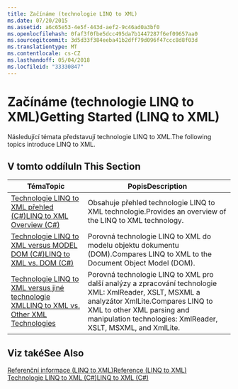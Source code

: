 ```yaml
---
title: Začínáme (technologie LINQ to XML)
ms.date: 07/20/2015
ms.assetid: a6c65e53-4e5f-443d-aef2-9c46ad0a3bf0
ms.openlocfilehash: 0faf3f0fbe5dcc495da7b1447287f6ef09657aa0
ms.sourcegitcommit: 3d5d33f384eeba41b2dff79d096f47ccc8d8f03d
ms.translationtype: MT
ms.contentlocale: cs-CZ
ms.lasthandoff: 05/04/2018
ms.locfileid: "33330847"
---
```

# <a name="getting-started-linq-to-xml"></a><span data-ttu-id="b8feb-102">Začínáme (technologie LINQ to XML)</span><span class="sxs-lookup"><span data-stu-id="b8feb-102">Getting Started (LINQ to XML)</span></span>
<span data-ttu-id="b8feb-103">Následující témata představují technologie LINQ to XML.</span><span class="sxs-lookup"><span data-stu-id="b8feb-103">The following topics introduce LINQ to XML.</span></span>  
  
## <a name="in-this-section"></a><span data-ttu-id="b8feb-104">V tomto oddílu</span><span class="sxs-lookup"><span data-stu-id="b8feb-104">In This Section</span></span>  
  
|<span data-ttu-id="b8feb-105">Téma</span><span class="sxs-lookup"><span data-stu-id="b8feb-105">Topic</span></span>|<span data-ttu-id="b8feb-106">Popis</span><span class="sxs-lookup"><span data-stu-id="b8feb-106">Description</span></span>|  
|-----------|-----------------|  
|[<span data-ttu-id="b8feb-107">Technologie LINQ to XML přehled (C#)</span><span class="sxs-lookup"><span data-stu-id="b8feb-107">LINQ to XML Overview (C#)</span></span>](../../../../csharp/programming-guide/concepts/linq/linq-to-xml-overview.md)|<span data-ttu-id="b8feb-108">Obsahuje přehled technologie LINQ to XML technologie.</span><span class="sxs-lookup"><span data-stu-id="b8feb-108">Provides an overview of the LINQ to XML technology.</span></span>|  
|[<span data-ttu-id="b8feb-109">Technologie LINQ to XML versus MODEL DOM (C#)</span><span class="sxs-lookup"><span data-stu-id="b8feb-109">LINQ to XML vs. DOM (C#)</span></span>](../../../../csharp/programming-guide/concepts/linq/linq-to-xml-vs-dom.md)|<span data-ttu-id="b8feb-110">Porovná technologie LINQ to XML do modelu objektu dokumentu (DOM).</span><span class="sxs-lookup"><span data-stu-id="b8feb-110">Compares LINQ to XML to the Document Object Model (DOM).</span></span>|  
|[<span data-ttu-id="b8feb-111">Technologie LINQ to XML versus jiné technologie XML</span><span class="sxs-lookup"><span data-stu-id="b8feb-111">LINQ to XML vs. Other XML Technologies</span></span>](../../../../csharp/programming-guide/concepts/linq/linq-to-xml-vs-other-xml-technologies.md)|<span data-ttu-id="b8feb-112">Porovná technologie LINQ to XML pro další analýzy a zpracování technologie XML: XmlReader, XSLT, MSXML a analyzátor XmlLite.</span><span class="sxs-lookup"><span data-stu-id="b8feb-112">Compares LINQ to XML to other XML parsing and manipulation technologies: XmlReader, XSLT, MSXML, and XmlLite.</span></span>|  
  
## <a name="see-also"></a><span data-ttu-id="b8feb-113">Viz také</span><span class="sxs-lookup"><span data-stu-id="b8feb-113">See Also</span></span>  
 [<span data-ttu-id="b8feb-114">Referenční informace (LINQ to XML)</span><span class="sxs-lookup"><span data-stu-id="b8feb-114">Reference (LINQ to XML)</span></span>](../../../../csharp/programming-guide/concepts/linq/reference-linq-to-xml.md)  
 [<span data-ttu-id="b8feb-115">Technologie LINQ to XML (C#)</span><span class="sxs-lookup"><span data-stu-id="b8feb-115">LINQ to XML (C#)</span></span>](../../../../csharp/programming-guide/concepts/linq/linq-to-xml.md)
